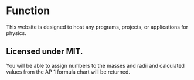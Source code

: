 # Function
This website is designed to host any programs, projects, or applications for physics.

## Licensed under MIT.

You will be able to assign numbers to the masses and radii and calculated values from the AP 1 formula chart will be returned.

